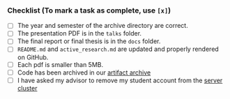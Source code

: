 ### Checklist (To mark a task as complete, use `[x]`)
- [ ] The year and semester of the archive directory are correct.
- [ ] The presentation PDF is in the `talks` folder.
- [ ] The final report or final thesis is in the `docs` folder.
- [ ] `README.md` and `active_research.md` are updated and properly rendered on GitHub.
- [ ] Each pdf is smaller than 5MB.
- [ ] Code has been archived in our [artifact archive](https://github.com/TUM-DSE/research-work-archive-artifacts)
- [ ] I have asked my advisor to remove my student account from the [server cluster](https://github.com/TUM-DSE/doctor-cluster-config)

<!-- If you have reasons not to complete some of above tasks, please write them here -->


